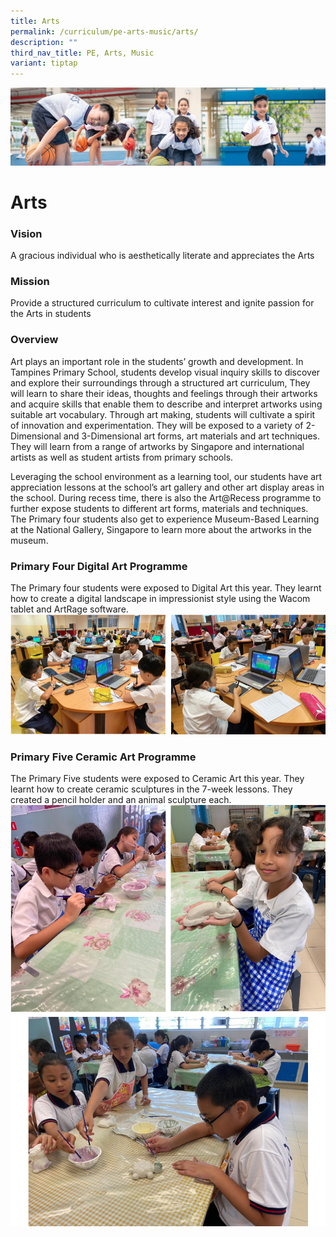 ```yaml
---
title: Arts
permalink: /curriculum/pe-arts-music/arts/
description: ""
third_nav_title: PE, Arts, Music
variant: tiptap
---
```

![](/images/Our%20Learning%20Experiences.jpg)


Arts
====

### **Vision**


A gracious individual who is aesthetically literate and appreciates the Arts  
  

### **Mission**

Provide a structured curriculum to cultivate interest and ignite passion for the Arts in students  
  

### **Overview**

Art plays an important role in the students’ growth and development. In Tampines Primary School, students develop visual inquiry skills to discover and explore their surroundings through a structured art curriculum, They will learn to share their ideas, thoughts and feelings through their artworks and acquire skills that enable them to describe and interpret artworks using suitable art vocabulary. Through art making, students will cultivate a spirit of innovation and experimentation. They will be exposed to a variety of 2-Dimensional and 3-Dimensional art forms, art materials and art techniques. They will learn from a range of artworks by Singapore and international artists as well as student artists from primary schools.

  

Leveraging the school environment as a learning tool, our students have art appreciation lessons at the school’s art gallery and other art display areas in the school. During recess time, there is also the Art@Recess programme to further expose students to different art forms, materials and techniques. The Primary four students also get to experience Museum-Based Learning at the National Gallery, Singapore to learn more about the artworks in the museum.

  

### **Primary Four Digital Art Programme**

The Primary four students were exposed to Digital Art this year. They learnt how to create a digital landscape in impressionist style using the Wacom tablet and ArtRage software.
![](/images/Arts1.png)


### **Primary Five Ceramic Art Programme**

The Primary Five students were exposed to Ceramic Art this year. They learnt how to create ceramic sculptures in the 7-week lessons. They created a pencil holder and an animal sculpture each.
![](/images/Arts2.png)